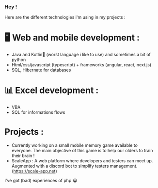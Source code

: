 ### Hey !

Here are the different technologies i'm using in my projects :

# 🖥️ Web and mobile development :
- Java and Kotlin💛 (worst language i like to use) and sometimes a bit of python
- Html/css/javascript (typescript) + frameworks (angular, react, next.js)
- SQL, Hibernate for databases

# 📊 Excel development :
- VBA
- SQL for informations flows


# Projects :
- Currently working on a small mobile memory game available to everyone. The main objective of this game is to help our olders to train their brain !
- ScaleApp : A web platform where developers and testers can meet up. Augmented with a discord bot to simplify testers management. (https://scale-app.net)

I've got (bad) experiences of php 😭
